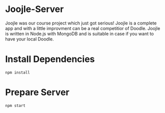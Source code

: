 # Joojle-Server

Joojle was our course project which just got serious! Joojle is a complete app and with a little improvment can be a real competitior of Doodle. 
Joojle is written in Node.js with MongoDB and is suitable in case if you want to have your local Doodle.

# Install Dependencies
```npm install```

# Prepare Server
```npm start```
